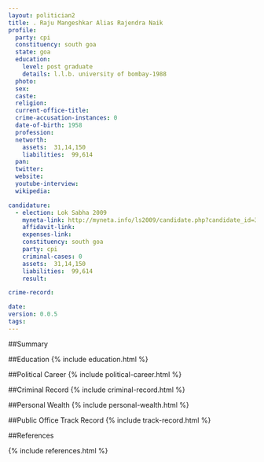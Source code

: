 ```yaml
---
layout: politician2
title: . Raju Mangeshkar Alias Rajendra Naik
profile: 
  party: cpi
  constituency: south goa
  state: goa
  education: 
    level: post graduate
    details: l.l.b. university of bombay-1988
  photo: 
  sex: 
  caste: 
  religion: 
  current-office-title: 
  crime-accusation-instances: 0
  date-of-birth: 1958
  profession: 
  networth: 
    assets:  31,14,150
    liabilities:  99,614
  pan: 
  twitter: 
  website: 
  youtube-interview: 
  wikipedia: 

candidature: 
  - election: Lok Sabha 2009
    myneta-link: http://myneta.info/ls2009/candidate.php?candidate_id=3213
    affidavit-link: 
    expenses-link: 
    constituency: south goa 
    party: cpi
    criminal-cases: 0
    assets:  31,14,150
    liabilities:  99,614
    result:  

crime-record: 

date: 
version: 0.0.5
tags: 
---
```

##Summary


##Education
{% include education.html %}


##Political Career
{% include political-career.html %}


##Criminal Record
{% include criminal-record.html %}


##Personal Wealth
{% include personal-wealth.html %}


##Public Office Track Record
{% include track-record.html %}


##References


{% include references.html %}